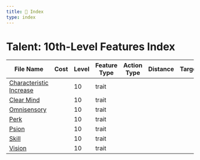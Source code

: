 ```yaml
---
title: 📑 Index
type: index
---
```


# Talent: 10th-Level Features Index

| File Name                                               | Cost | Level | Feature Type | Action Type | Distance | Target |
| ------------------------------------------------------- | ---- | ----- | ------------ | ----------- | -------- | ------ |
| [Characteristic Increase](../Characteristic%20Increase) |      | 10    | trait        |             |          |        |
| [Clear Mind](../Clear%20Mind)                           |      | 10    | trait        |             |          |        |
| [Omnisensory](../Omnisensory)                           |      | 10    | trait        |             |          |        |
| [Perk](../Perk)                                         |      | 10    | trait        |             |          |        |
| [Psion](../Psion)                                       |      | 10    | trait        |             |          |        |
| [Skill](../Skill)                                       |      | 10    | trait        |             |          |        |
| [Vision](../Vision)                                     |      | 10    | trait        |             |          |        |
